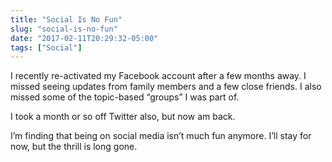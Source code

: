 ```yaml
---
title: "Social Is No Fun"
slug: "social-is-no-fun"
date: "2017-02-11T20:29:32-05:00"
tags: ["Social"]
---
```



I recently re-activated my Facebook account after a few months away. I
missed seeing updates from family members and a few close friends. I
also missed some of the topic-based “groups” I was part of.

I took a month or so off Twitter also, but now am back.

I’m finding that being on social media isn’t much fun anymore. I’ll stay
for now, but the thrill is long gone.
